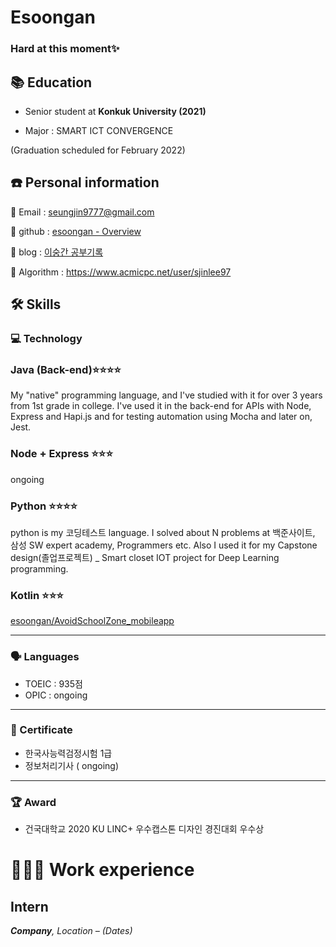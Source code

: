 # Esoongan

### Hard at this moment✨ 

## 📚 Education

* Senior student at **Konkuk University (2021)**

* Major : SMART ICT CONVERGENCE

 (Graduation scheduled for February 2022)

## ☎️ Personal information

📧 Email : seungjin9777@gmail.com

🔗  github : [esoongan - Overview](https://github.com/esoongan)

🔗  blog : [이숭간 공부기록](https://esoongan.tistory.com/)

🔗  Algorithm : https://www.acmicpc.net/user/sjinlee97


## 🛠 Skills

### 💻 Technology

### Java (Back-end)⭐️⭐️⭐️⭐️

My "native" programming language, and I've studied with it for over 3 years from 1st grade in college. I've used it in the back-end for APIs with Node, Express and Hapi.js and for testing automation using Mocha and later on, Jest.

### Node + Express ⭐️⭐️⭐️

[](https://github.com/esoongan/2020-cloud-webservice-201713069)

ongoing

### Python ⭐️⭐️⭐️⭐️

python is my 코딩테스트 language. I solved about N problems at 백준사이트, 삼성 SW expert academy, Programmers etc. Also I used it for my Capstone design(졸업프로젝트) _ Smart closet IOT project for Deep Learning programming.

### Kotlin ⭐️⭐️⭐️

[esoongan/AvoidSchoolZone_mobileapp](https://github.com/esoongan/AvoidSchoolZone_mobileapp)

---

### 🗣 Languages

- TOEIC : 935점
- OPIC : ongoing

---

### 📃 Certificate

- 한국사능력검정시험 1급
- 정보처리기사 ( ongoing)

---

### 🏆 Award

- 건국대학교 2020 KU LINC+ 우수캡스톤 디자인 경진대회 우수상

# **👩🏻‍💻** Work experience

## Intern

***Company**, Location – (Dates)*


<!--
**esoongan/esoongan** is a ✨ _special_ ✨ repository because its `README.md` (this file) appears on your GitHub profile.

Here are some ideas to get you started:

- 🔭 I’m currently working on ...
- 🌱 I’m currently learning ...
- 👯 I’m looking to collaborate on ...
- 🤔 I’m looking for help with ...
:pencil2:
- 💬 Ask me about ...
- 📫 How to reach me: ...
- 😄 Pronouns: ...
- ⚡ Fun fact: ...
-->

